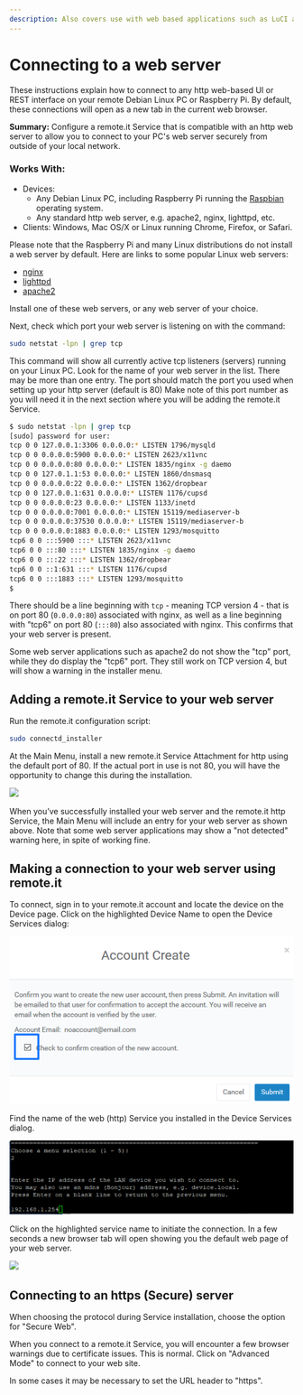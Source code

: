 ```yaml
---
description: Also covers use with web based applications such as LuCI and Node-Red.
---
```


# Connecting to a web server

These instructions explain how to connect to any http web-based UI or REST interface on your remote Debian Linux PC or Raspberry Pi.  By default, these connections will open as a new tab in the current web browser.

**Summary:** Configure a remote.it Service that is compatible with an http web server to allow you to connect to your PC's web server securely from outside of your local network.

### **Works With:**

* Devices:
  * Any Debian Linux PC, including Raspberry Pi running the [Raspbian ](https://www.raspberrypi.org/downloads/)operating system.
  * Any standard http web server, e.g. apache2, nginx, lighttpd, etc.
* Clients: Windows, Mac OS/X or Linux running Chrome, Firefox, or Safari.

Please note that the Raspberry Pi and many Linux distributions do not install a web server by default. Here are links to some popular Linux web servers:

* [nginx](http://nginx.org/)
* [lighttpd](https://www.lighttpd.net/)
* [apache2](https://httpd.apache.org/)

 Install one of these web servers, or any web server of your choice.

Next, check which port your web server is listening on with the command:

```bash
sudo netstat -lpn | grep tcp
```

This command will show all currently active tcp listeners \(servers\) running on your Linux PC.  Look for the name of your web server in the list.  There may be more than one entry.  The port should match the port you used when setting up your http server \(default is 80\)  Make note of this port number as you will need it in the next section where you will be adding the remote.it Service.

```bash
$ sudo netstat -lpn | grep tcp
[sudo] password for user:
tcp 0 0 127.0.0.1:3306 0.0.0.0:* LISTEN 1796/mysqld
tcp 0 0 0.0.0.0:5900 0.0.0.0:* LISTEN 2623/x11vnc
tcp 0 0 0.0.0.0:80 0.0.0.0:* LISTEN 1835/nginx -g daemo
tcp 0 0 127.0.1.1:53 0.0.0.0:* LISTEN 1860/dnsmasq
tcp 0 0 0.0.0.0:22 0.0.0.0:* LISTEN 1362/dropbear
tcp 0 0 127.0.0.1:631 0.0.0.0:* LISTEN 1176/cupsd
tcp 0 0 0.0.0.0:23 0.0.0.0:* LISTEN 1133/inetd
tcp 0 0 0.0.0.0:7001 0.0.0.0:* LISTEN 15119/mediaserver-b
tcp 0 0 0.0.0.0:37530 0.0.0.0:* LISTEN 15119/mediaserver-b
tcp 0 0 0.0.0.0:1883 0.0.0.0:* LISTEN 1293/mosquitto
tcp6 0 0 :::5900 :::* LISTEN 2623/x11vnc
tcp6 0 0 :::80 :::* LISTEN 1835/nginx -g daemo
tcp6 0 0 :::22 :::* LISTEN 1362/dropbear
tcp6 0 0 ::1:631 :::* LISTEN 1176/cupsd
tcp6 0 0 :::1883 :::* LISTEN 1293/mosquitto
$
```

There should be a line beginning with `tcp` - meaning TCP version 4 - that is on port 80 \(`0.0.0.0:80`\) associated with nginx, as well as a line beginning with "tcp6" on port 80 \(`:::80`\) also associated with nginx.  This confirms that your web server is present.  

Some web server applications such as apache2 do not show the "tcp" port, while they do display the "tcp6" port.  They still work on TCP version 4, but will show a warning in the installer menu.

## **Adding a remote.it Service to your web server**

Run the remote.it configuration script:

```bash
sudo connectd_installer
```

At the Main Menu, install a new remote.it Service Attachment for http using the default port of 80.  If the actual port in use is not 80, you will have the opportunity to change this during the installation.

 ![](https://remot3it.zendesk.com/hc/article_attachments/115000328051/blobid0.png)

When you’ve successfully installed your web server and the remote.it http Service, the Main Menu will include an entry for your web server as shown above. Note that some web server applications may show a "not detected" warning here, in spite of working fine. 

## **Making a connection to your web server using remote.it** 

To connect, sign in to your remote.it account and locate the device on the Device page.  Click on the highlighted Device Name to open the Device Services dialog:

![](../../.gitbook/assets/image%20%2816%29.png)

Find the name of the web \(http\) Service you installed in the Device Services dialog.

![](../../.gitbook/assets/image%20%28210%29.png)

Click on the highlighted service name to initiate the connection.  In a few seconds a new browser tab will open showing you the default web page of your web server. 

![](https://remot3it.zendesk.com/hc/article_attachments/360018172892/mceclip2.png)

## Connecting to an https \(Secure\) server

When choosing the protocol during Service installation, choose the option for "Secure Web".

When you connect to a remote.it Service, you will encounter a few browser warnings due to certificate issues.  This is normal.  Click on "Advanced Mode" to connect to your web site.

In some cases it may be necessary to set the URL header to "https".

